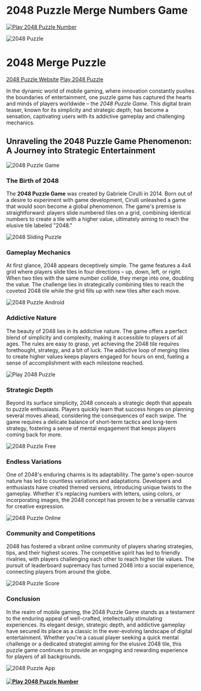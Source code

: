 # 2048 Puzzle Merge Numbers Game

[![Play 2048 Puzzle Number](./img/google-play-badge.png)](https://play.google.com/store/apps/details?id=site.z3w.numberPuzzle "Play 2048 Puzzle Number")

![2048 Puzzle](./img/screen/favicon.jpg)

2048 Merge Puzzle
==================

[2048 Puzzle Website](https://2048-puzzle.online/ "2048 Puzzle Website")
[Play 2048 Puzzle](https://play.google.com/store/apps/details?id=site.z3w.numberPuzzle)

In the dynamic world of mobile gaming, where innovation constantly pushes the boundaries of entertainment, one puzzle game has captured the hearts and minds of players worldwide – the _2048 Puzzle Game_. This digital brain teaser, known for its simplicity and strategic depth, has become a sensation, captivating users with its addictive gameplay and challenging mechanics.

Unraveling the 2048 Puzzle Game Phenomenon: A Journey into Strategic Entertainment
----------------------------------------------------------------------------------

![2048 Puzzle Game](./img/screen/2048-puzzle-3.jpg)

### The Birth of 2048

The **2048 Puzzle Game** was created by Gabriele Cirulli in 2014. Born out of a desire to experiment with game development, Cirulli unleashed a game that would soon become a global phenomenon. The game's premise is straightforward: players slide numbered tiles on a grid, combining identical numbers to create a tile with a higher value, ultimately aiming to reach the elusive tile labeled "2048."

![2048 Sliding Puzzle](./img/screen/2048-puzzle-4.jpg)

### Gameplay Mechanics

At first glance, 2048 appears deceptively simple. The game features a 4x4 grid where players slide tiles in four directions – up, down, left, or right. When two tiles with the same number collide, they merge into one, doubling the value. The challenge lies in strategically combining tiles to reach the coveted 2048 tile while the grid fills up with new tiles after each move.

![2048 Puzzle Android](./img/screen/2048-puzzle-5.jpg)

### Addictive Nature

The beauty of 2048 lies in its addictive nature. The game offers a perfect blend of simplicity and complexity, making it accessible to players of all ages. The rules are easy to grasp, yet achieving the 2048 tile requires forethought, strategy, and a bit of luck. The addictive loop of merging tiles to create higher values keeps players engaged for hours on end, fueling a sense of accomplishment with each milestone reached.

![Play 2048 Puzzle](./img/screen/2048-puzzle-6.jpg)

### Strategic Depth

Beyond its surface simplicity, 2048 conceals a strategic depth that appeals to puzzle enthusiasts. Players quickly learn that success hinges on planning several moves ahead, considering the consequences of each swipe. The game requires a delicate balance of short-term tactics and long-term strategy, fostering a sense of mental engagement that keeps players coming back for more.

![2048 Puzzle Free](./img/screen/2048-puzzle.jpg)

### Endless Variations

One of 2048's enduring charms is its adaptability. The game's open-source nature has led to countless variations and adaptations. Developers and enthusiasts have created themed versions, introducing unique twists to the gameplay. Whether it's replacing numbers with letters, using colors, or incorporating images, the 2048 concept has proven to be a versatile canvas for creative expression.

![2048 Puzzle Online](./img/screen/2048-puzzle-1.jpg)

### Community and Competitions

2048 has fostered a vibrant online community of players sharing strategies, tips, and their highest scores. The competitive spirit has led to friendly rivalries, with players challenging each other to reach higher tile values. The pursuit of leaderboard supremacy has turned 2048 into a social experience, connecting players from around the globe.

![2048 Puzzle Score](./img/screen/2048-puzzle-2.jpg)

### Conclusion

In the realm of mobile gaming, the 2048 Puzzle Game stands as a testament to the enduring appeal of well-crafted, intellectually stimulating experiences. Its elegant design, strategic depth, and addictive gameplay have secured its place as a classic in the ever-evolving landscape of digital entertainment. Whether you're a casual player seeking a quick mental challenge or a dedicated strategist aiming for the elusive 2048 tile, this puzzle game continues to provide an engaging and rewarding experience for players of all backgrounds.

![2048 Puzzle App](./img/screen/2048-puzzle-3.jpg)

#### [![Play 2048 Puzzle Number](./img/google-play-badge.png)](https://play.google.com/store/apps/details?id=site.z3w.numberPuzzle "Play 2048 Puzzle Number")
